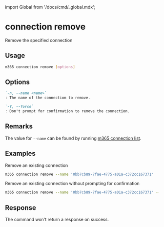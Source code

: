 <!-- DISCLAIMER: All secrets, passwords, and sensitive values in this document are examples only and not real credentials. -->
import Global from '/docs/cmd/_global.mdx';

# connection remove

Remove the specified connection

## Usage

```sh
m365 connection remove [options]
```

## Options

```md definition-list
`-n, --name <name>`
: The name of the connection to remove.

`-f, --force`
: Don't prompt for confirmation to remove the connection.
```

<Global />

## Remarks

The value for `--name` can be found by running [m365 connection list](connection-list.mdx). 

## Examples

Remove an existing connection

```sh
m365 connection remove --name '0bb7cb89-7fae-4775-a01a-c372cc167371'
```

Remove an existing connection without prompting for confirmation

```sh
m365 connection remove --name '0bb7cb89-7fae-4775-a01a-c372cc167371' --force
```

## Response

The command won't return a response on success.
